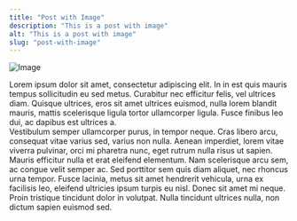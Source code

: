 ```yaml
---
title: "Post with Image"
description: "This is a post with image"
alt: "This is a post with image"
slug: "post-with-image"
---
```


![Image](https://images.unsplash.com/photo-1657031497223-41da5405ef17?ixlib=rb-1.2.1&ixid=MnwxMjA3fDB8MHxwaG90by1wYWdlfHx8fGVufDB8fHx8&auto=format&fit=crop&w=1170&q=80)

<div class="text-block">
  Lorem ipsum dolor sit amet, consectetur adipiscing elit. In in est quis
  mauris tempus sollicitudin eu sed metus. Curabitur nec efficitur felis,
  vel ultrices diam. Quisque ultrices, eros sit amet ultrices euismod, nulla
  lorem blandit mauris, mattis scelerisque ligula tortor ullamcorper ligula.
  Fusce finibus leo dui, ac dapibus est ultrices a.
</div>

<div class="text-block">
  Vestibulum semper ullamcorper purus, in tempor neque. Cras libero arcu,
  consequat vitae varius sed, varius non nulla. Aenean imperdiet, lorem
  vitae viverra pulvinar, orci mi pharetra nunc, eget rutrum nulla risus ut
  sapien. Mauris efficitur nulla et erat eleifend elementum. Nam scelerisque
  arcu sem, ac congue velit semper ac. Sed porttitor sem quis diam aliquet,
  nec rhoncus urna tempor. Fusce lacinia, metus sit amet hendrerit vehicula,
  urna ex facilisis leo, eleifend ultricies ipsum turpis eu nisl. Donec sit
  amet mi neque. Proin tristique tincidunt dolor in volutpat. Nulla
  tincidunt ultrices nulla, non dictum sapien euismod sed.
</div>